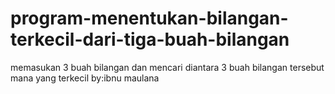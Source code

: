# program-menentukan-bilangan-terkecil-dari-tiga-buah-bilangan
memasukan 3 buah bilangan dan mencari diantara 3 buah bilangan tersebut mana yang terkecil by:ibnu maulana
